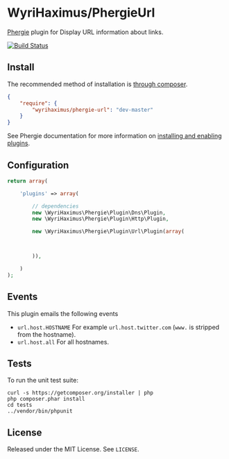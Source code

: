 # WyriHaximus/PhergieUrl

[Phergie](http://github.com/phergie/phergie-irc-bot-react/) plugin for Display URL information about links.

[![Build Status](https://secure.travis-ci.org/WyriHaximus/PhergieUrl.png?branch=master)](http://travis-ci.org/WyriHaximus/PhergieUrl)

## Install

The recommended method of installation is [through composer](http://getcomposer.org).

```JSON
{
    "require": {
        "wyrihaximus/phergie-url": "dev-master"
    }
}
```

See Phergie documentation for more information on
[installing and enabling plugins](https://github.com/phergie/phergie-irc-bot-react/wiki/Usage#plugins).

## Configuration

```php
return array(

    'plugins' => array(

        // dependencies
        new \WyriHaximus\Phergie\Plugin\Dns\Plugin,
        new \WyriHaximus\Phergie\Plugin\Http\Plugin,

        new \WyriHaximus\Phergie\Plugin\Url\Plugin(array(



        )),

    )
);
```

## Events

This plugin emails the following events

* `url.host.HOSTNAME` For example `url.host.twitter.com` (`www.` is stripped from the hostname).
* `url.host.all` For all hostnames.

## Tests

To run the unit test suite:

```
curl -s https://getcomposer.org/installer | php
php composer.phar install
cd tests
../vendor/bin/phpunit
```

## License

Released under the MIT License. See `LICENSE`.
